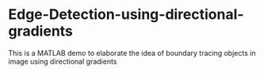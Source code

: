 # Edge-Detection-using-directional-gradients
This is a MATLAB demo to elaborate the idea of boundary tracing objects in image using directional gradients

